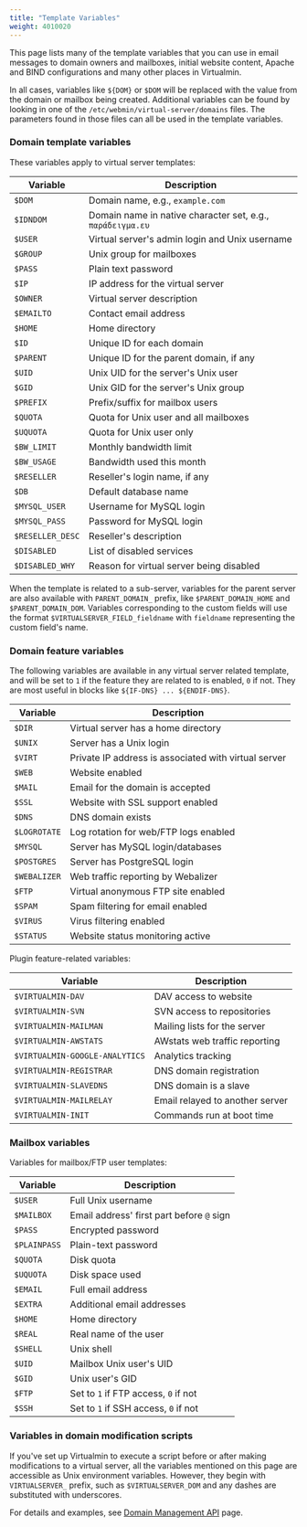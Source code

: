 ```yaml
---
title: "Template Variables"
weight: 4010020
---
```


This page lists many of the template variables that you can use in email messages to domain owners and mailboxes, initial website content, Apache and BIND configurations and many other places in Virtualmin.

In all cases, variables like `${DOM}` or `$DOM` will be replaced with the value from the domain or mailbox being created. Additional variables can be found by looking in one of the `/etc/webmin/virtual-server/domains` files. The parameters found in those files can all be used in the template variables.

### Domain template variables

These variables apply to virtual server templates:

| Variable        | Description                                                |
|-----------------|----------------------------------------------------------  |
| `$DOM`          | Domain name, e.g., `example.com`                           |
| `$IDNDOM`       | Domain name in native character set, e.g., `παράδειγμα.ευ` |
| `$USER`         | Virtual server's admin login and Unix username             |
| `$GROUP`        | Unix group for mailboxes                                   |
| `$PASS`         | Plain text password                                        |
| `$IP`           | IP address for the virtual server                          |
| `$OWNER`        | Virtual server description                                 |
| `$EMAILTO`      | Contact email address                                      |
| `$HOME`         | Home directory                                             |
| `$ID`           | Unique ID for each domain                                  |
| `$PARENT`       | Unique ID for the parent domain, if any                    |
| `$UID`          | Unix UID for the server's Unix user                        |
| `$GID`          | Unix GID for the server's Unix group                       |
| `$PREFIX`       | Prefix/suffix for mailbox users                            |
| `$QUOTA`        | Quota for Unix user and all mailboxes                      |
| `$UQUOTA`       | Quota for Unix user only                                   |
| `$BW_LIMIT`     | Monthly bandwidth limit                                    |
| `$BW_USAGE`     | Bandwidth used this month                                  |
| `$RESELLER`     | Reseller's login name, if any                              |
| `$DB`           | Default database name                                      |
| `$MYSQL_USER`   | Username for MySQL login                                   |
| `$MYSQL_PASS`   | Password for MySQL login                                   |
| `$RESELLER_DESC`| Reseller's description                                     |
| `$DISABLED`     | List of disabled services                                  |
| `$DISABLED_WHY` | Reason for virtual server being disabled                   |

When the template is related to a sub-server, variables for the parent server are also available with `PARENT_DOMAIN_` prefix, like `$PARENT_DOMAIN_HOME` and `$PARENT_DOMAIN_DOM`. Variables corresponding to the custom fields will use the format `$VIRTUALSERVER_FIELD_fieldname` with `fieldname` representing the custom field's name.


### Domain feature variables

The following variables are available in any virtual server related template, and will be set to `1` if the feature they are related to is enabled, `0` if not. They are most useful in blocks like `${IF-DNS} ... ${ENDIF-DNS}`.

| Variable        | Description                                                |
|-----------------|----------------------------------------------------------  |
| `$DIR`          | Virtual server has a home directory                        |
| `$UNIX`         | Server has a Unix login                                    |
| `$VIRT`         | Private IP address is associated with virtual server       |
| `$WEB`          | Website enabled                                            |
| `$MAIL`         | Email for the domain is accepted                           |
| `$SSL`          | Website with SSL support enabled                           |
| `$DNS`          | DNS domain exists                                          |
| `$LOGROTATE`    | Log rotation for web/FTP logs enabled                      |
| `$MYSQL`        | Server has MySQL login/databases                           |
| `$POSTGRES`     | Server has PostgreSQL login                                |
| `$WEBALIZER`    | Web traffic reporting by Webalizer                         |
| `$FTP`          | Virtual anonymous FTP site enabled                         |
| `$SPAM`         | Spam filtering for email enabled                           |
| `$VIRUS`        | Virus filtering enabled                                    |
| `$STATUS`       | Website status monitoring active                           |

Plugin feature-related variables:

| Variable                      | Description                                                |
|-------------------------------|------------------------------------------------------------|
| `$VIRTUALMIN-DAV`             | DAV access to website                                      |
| `$VIRTUALMIN-SVN`             | SVN access to repositories                                 |
| `$VIRTUALMIN-MAILMAN`         | Mailing lists for the server                               |
| `$VIRTUALMIN-AWSTATS`         | AWstats web traffic reporting                              |
| `$VIRTUALMIN-GOOGLE-ANALYTICS`| Analytics tracking                                         |
| `$VIRTUALMIN-REGISTRAR`       | DNS domain registration                                    |
| `$VIRTUALMIN-SLAVEDNS`        | DNS domain is a slave                                      |
| `$VIRTUALMIN-MAILRELAY`       | Email relayed to another server                            |
| `$VIRTUALMIN-INIT`            | Commands run at boot time                                  |

### Mailbox variables

Variables for mailbox/FTP user templates:

| Variable    | Description                                 |
|-------------|---------------------------------------------|
| `$USER`     | Full Unix username                          |
| `$MAILBOX`  | Email address' first part before `@` sign   |
| `$PASS`     | Encrypted password                          |
| `$PLAINPASS`| Plain-text password                         |
| `$QUOTA`    | Disk quota                                  |
| `$UQUOTA`   | Disk space used                             |
| `$EMAIL`    | Full email address                          |
| `$EXTRA`    | Additional email addresses                  |
| `$HOME`     | Home directory                              |
| `$REAL`     | Real name of the user                       |
| `$SHELL`    | Unix shell                                  |
| `$UID`      | Mailbox Unix user's UID                     |
| `$GID`      | Unix user's GID                             |
| `$FTP`      | Set to `1` if FTP access, `0` if not        |
| `$SSH`      | Set to `1` if SSH access, `0` if not        |

### Variables in domain modification scripts

If you've set up Virtualmin to execute a script before or after making modifications to a virtual server, all the variables mentioned on this page are accessible as Unix environment variables. However, they begin with `VIRTUALSERVER_` prefix, such as `$VIRTUALSERVER_DOM` and any dashes are substituted with underscores.

For details and examples, see [Domain Management API](/docs/development/domain-management-api) page.
